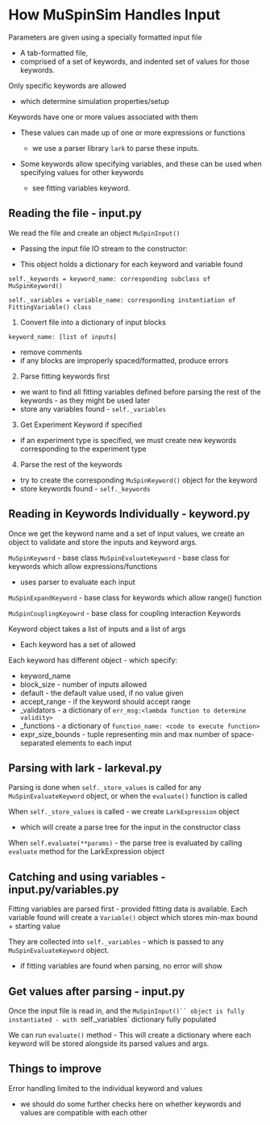 # How MuSpinSim Handles Input

Parameters are given using a specially formatted input file
  - A tab-formatted file,
  - comprised of a set of keywords, and indented set of values for those keywords.

Only specific keywords are allowed
  - which determine simulation properties/setup

Keywords have one or more values associated with them

  - These values can made up of one or more expressions or functions
    - we use a parser library `lark` to parse these inputs.

  - Some keywords allow specifying variables, and these can be used when specifying values for other keywords
    - see fitting variables keyword.


## Reading the file - input.py

We read the file and create an object `MuSpinInput()`
  - Passing the input file IO stream to the constructor:

  - This object holds a dictionary for each keyword and variable found

  `self._keywords = keyword_name: corresponding subclass of MuSpinKeyword()`

  `self._variables = variable_name: corresponding instantiation of FittingVariable() class`

1. Convert file into a dictionary of input blocks

  `keyword_name: [list of inputs]`

  - remove comments
  - if any blocks are improperly spaced/formatted, produce errors

2. Parse fitting keywords first

  - we want to find all fitting variables defined before parsing the rest of the keywords - as they might be used later
  - store any variables found - `self._variables`


3. Get Experiment Keyword if specified

  - if an experiment type is specified, we must create new keywords corresponding to the experiment type

4. Parse the rest of the keywords

  - try to create the corresponding `MuSpinKeyword()` object for the keyword
  - store keywords found - `self._keywords`

## Reading in Keywords Individually - keyword.py

Once we get the keyword name and a set of input values, we create an object to validate and store the inputs and keyword args.

`MuSpinKeyword` - base class
`MuSpinEvaluateKeyword` - base class for keywords which allow expressions/functions
  - uses parser to evaluate each input

`MuSpinExpandKeyword` - base class for keywords which allow range() function

`MuSpinCouplingKeyowrd` - base class for coupling interaction Keywords

Keyword object takes a list of inputs and a list of args
  - Each keyword has a set of allowed


Each keyword has different object - which specify:
  - keyword_name
  - block_size - number of inputs allowed
  - default - the default value used, if no value given
  - accept_range - if the keyword should accept range
  - _validators - a dictionary of
      `err_msg:<lambda function to determine validity>`
  - _functions - a dictionary of
      `function_name: <code to execute function>`
  - expr_size_bounds - tuple representing min and max number of space-separated elements to each input


## Parsing with lark - larkeval.py

Parsing is done when `self._store_values` is called for any
 `MuSpinEvaluateKeyword` object, or when the `evaluate()` function is called

When `self._store_values` is called - we create `LarkExpression` object
  - which will create a parse tree for the input in the constructor class

When `self.evaluate(**params)` - the parse tree is evaluated by calling
`evaluate` method for the LarkExpression object

## Catching and using variables - input.py/variables.py

Fitting variables are parsed first - provided fitting data is available. Each variable found will create a `Variable()` object which stores min-max bound + starting value

They are collected into `self._variables` - which is passed to any `MuSpinEvaluateKeyword` object.
  - if fitting variables are found when parsing, no error will show


## Get values after parsing - input.py

Once the input file is read in, and the `MuSpinInput()`` object is fully instantiated - with `self._variables` dictionary fully populated

We can run `evaluate()` method - This will create a dictionary where each keyword will be stored alongside its parsed values and args.




## Things to improve

Error handling limited to the individual keyword and values

- we should do some further checks here on whether  keywords and values are compatible with each other
